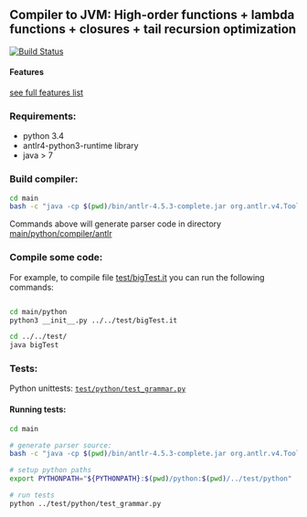 ## Compiler to JVM: High-order functions + lambda functions + closures + tail recursion optimization
[![Build Status](https://travis-ci.org/itanf-ifmo/course-5-term-10-03-compilers.svg?branch=master)](https://travis-ci.org/itanf-ifmo/course-5-term-10-03-compilers)

#### Features
[see full features list](features.md)

### Requirements:
 * python 3.4
 * antlr4-python3-runtime library
 * java > 7

### Build compiler:
```bash
cd main
bash -c "java -cp $(pwd)/bin/antlr-4.5.3-complete.jar org.antlr.v4.Tool ./antlr/Compiler.g4 -o ./python/compiler"
```
Commands above will generate parser code in directory [main/python/compiler/antlr](main/python/compiler/antlr)


### Compile some code:
For example, to compile file [test/bigTest.it](test/bigTest.it) you can run the following commands:
```bash

cd main/python
python3 __init__.py ../../test/bigTest.it

cd ../../test/
java bigTest
```

### Tests:
Python unittests: [`test/python/test_grammar.py`](test/python/test_grammar.py)

#### Running tests:
```bash
cd main

# generate parser source:
bash -c "java -cp $(pwd)/bin/antlr-4.5.3-complete.jar org.antlr.v4.Tool ./antlr/Compiler.g4 -o ./python/compiler"

# setup python paths
export PYTHONPATH="${PYTHONPATH}:$(pwd)/python:$(pwd)/../test/python"

# run tests
python ../test/python/test_grammar.py
```
